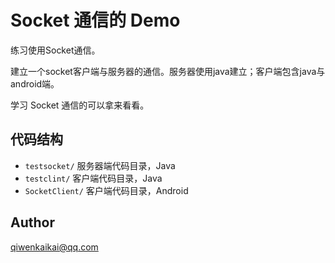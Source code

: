# Socket 通信的 Demo
练习使用Socket通信。 

建立一个socket客户端与服务器的通信。服务器使用java建立；客户端包含java与android端。

学习 Socket 通信的可以拿来看看。

## 代码结构
- `testsocket/` 服务器端代码目录，Java
- `testclint/` 客户端代码目录，Java
- `SocketClient/` 客户端代码目录，Android 

## Author
qiwenkaikai@qq.com



 

